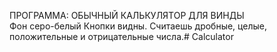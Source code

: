 ПРОГРАММА: ОБЫЧНЫЙ КАЛЬКУЛЯТОР ДЛЯ ВИНДЫ <br>
Фон серо-белый
Кнопки видны.
Считаешь дробные, целые, положительные и отрицательные числа.# Calculator
